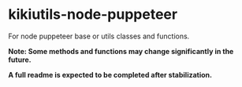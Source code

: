 # kikiutils-node-puppeteer

For node puppeteer base or utils classes and functions.

**Note: Some methods and functions may change significantly in the future.**

**A full readme is expected to be completed after stabilization.**
